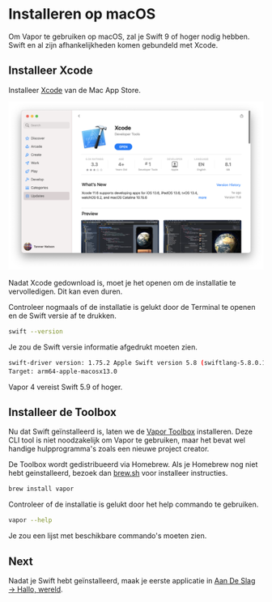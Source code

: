 # Installeren op macOS

Om Vapor te gebruiken op macOS, zal je Swift 9 of hoger nodig hebben. Swift en al zijn afhankelijkheden komen gebundeld met Xcode.

## Installeer Xcode

Installeer [Xcode](https://itunes.apple.com/us/app/xcode/id497799835?mt=12) van de Mac App Store.

![Xcode in Mac App Store](../images/xcode-mac-app-store.png)

Nadat Xcode gedownload is, moet je het openen om de installatie te vervolledigen. Dit kan even duren.

Controleer nogmaals of de installatie is gelukt door de Terminal te openen en de Swift versie af te drukken.

```sh
swift --version
```

Je zou de Swift versie informatie afgedrukt moeten zien.

```sh
swift-driver version: 1.75.2 Apple Swift version 5.8 (swiftlang-5.8.0.124.2 clang-1403.0.22.11.100)
Target: arm64-apple-macosx13.0
```

Vapor 4 vereist Swift 5.9 of hoger.

## Installeer de Toolbox

Nu dat Swift geïnstalleerd is, laten we de [Vapor Toolbox](https://github.com/vapor/toolbox) installeren. Deze CLI tool is niet noodzakelijk om Vapor te gebruiken, maar het bevat wel handige hulpprogramma's zoals een nieuwe project creator.

De Toolbox wordt gedistribueerd via Homebrew. Als je Homebrew nog niet hebt geinstalleerd, bezoek dan <a href="https://brew.sh" target="_blank">brew.sh</a> voor installeer instructies. 

```sh
brew install vapor
```

Controleer of de installatie is gelukt door het help commando te gebruiken.

```sh
vapor --help
```

Je zou een lijst met beschikbare commando's moeten zien.

## Next

Nadat je Swift hebt geïnstalleerd, maak je eerste applicatie in [Aan De Slag &rarr; Hallo, wereld](../getting-started/hello-world.md).